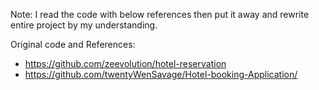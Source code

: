 Note:
I read the code with below references then put it away and rewrite entire project by my understanding.

Original code and References:
* https://github.com/zeevolution/hotel-reservation
* https://github.com/twentyWenSavage/Hotel-booking-Application/